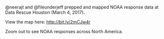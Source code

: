 @neerajt and @fileunderjeff prepped and mapped NOAA response data at Data Rescue Houston (March 4, 2017).

View the map here: http://bit.ly/2mCJw4r

Zoom out to see NOAA responses across North America.